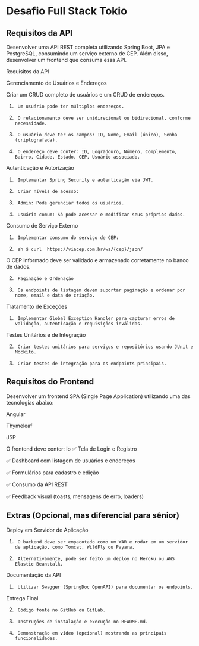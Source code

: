 # Desafio Full Stack Tokio

## Requisitos da API
Desenvolver uma API REST completa utilizando Spring Boot, JPA e PostgreSQL, consumindo um serviço externo de CEP. Além disso, desenvolver um frontend que consuma essa API.

Requisitos da API

Gerenciamento de Usuários e Endereços

Criar um CRUD completo de usuários e um CRUD de endereços.

1.      Um usuário pode ter múltiplos endereços. 

2.      O relacionamento deve ser unidirecional ou bidirecional, conforme necessidade. 

3.      O usuário deve ter os campos: ID, Nome, Email (único), Senha (criptografada). 

4.      O endereço deve conter: ID, Logradouro, Número, Complemento, Bairro, Cidade, Estado, CEP, Usuário associado. 

Autenticação e Autorização

1.      Implementar Spring Security e autenticação via JWT. 

2.      Criar níveis de acesso: 

3.      Admin: Pode gerenciar todos os usuários. 

4.      Usuário comum: Só pode acessar e modificar seus próprios dados. 

Consumo de Serviço Externo

1.      Implementar consumo do serviço de CEP: 

1.      sh $ curl  https://viacep.com.br/ws/{cep}/json/ 

O CEP informado deve ser validado e armazenado corretamente no banco de dados.

2.      Paginação e Ordenação 

3.      Os endpoints de listagem devem suportar paginação e ordenar por nome, email e data de criação. 

Tratamento de Exceções

1.      Implementar Global Exception Handler para capturar erros de validação, autenticação e requisições inválidas. 

Testes Unitários e de Integração

2.      Criar testes unitários para serviços e repositórios usando JUnit e Mockito. 

3.      Criar testes de integração para os endpoints principais. 


## Requisitos do Frontend

Desenvolver um frontend SPA (Single Page Application) utilizando uma das tecnologias abaixo:

Angular

Thymeleaf

JSP

O frontend deve conter:
lo
✅ Tela de Login e Registro 

✅ Dashboard com listagem de usuários e endereços

✅ Formulários para cadastro e edição

✅ Consumo da API REST

✅ Feedback visual (toasts, mensagens de erro, loaders)


## Extras (Opcional, mas diferencial para sênior)

Deploy em Servidor de Aplicação

1.      O backend deve ser empacotado como um WAR e rodar em um servidor de aplicação, como Tomcat, WildFly ou Payara.

2.      Alternativamente, pode ser feito um deploy no Heroku ou AWS Elastic Beanstalk.

Documentação da API

1.      Utilizar Swagger (SpringDoc OpenAPI) para documentar os endpoints.

Entrega Final

2.      Código fonte no GitHub ou GitLab.

3.      Instruções de instalação e execução no README.md.

4.      Demonstração em vídeo (opcional) mostrando as principais funcionalidades.